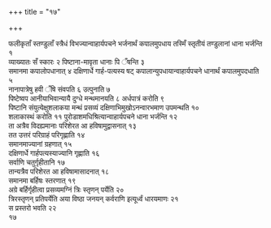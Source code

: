 +++
title = "१७"

+++
 

फलीकृताँ स्तण्डुलाँ स्त्रैधं विभज्यान्वाहार्यपचने भर्जनार्थं कपालमुपधाय
तस्मिँ स्तृतीयं तण्डुलानां धाना भर्जन्ति १  
व्याख्यातः सँ स्कारः २
पिष्टाना-मावृता धानाः पि ँषन्ति ३  
समानमा कपालोपधानात् ४
दक्षिणार्धे गार्ह-पत्यस्य षट् कपालान्युपधायान्वाहार्यपचने
धानार्थं कपालमुपदधाति ५  
नानापात्रेषु हवी ँषि संवपति ६
उत्पुनाति ७  
पिष्टेष्वप आनीयाभिवान्यायै दुग्धे मन्थमानयति ८
अर्धपात्रं करोति ९  
पिष्टानि संयुत्येक्षुशलाकया मन्थं
प्रसव्यं दक्षिणाभिमुखोऽनन्वारभमाण उपमन्थति १०  
शलाकास्थं करोति ११
पुरोडाशमधिश्रित्यान्वाहार्यपचने धाना भर्जन्ति १२  
ता
अत्रैव विदह्यमानाः परिशेरत आ हविषामुद्वासनात् १३  
तत उत्तरं
परिग्राहं परिगृह्णाति १४  
समानमाज्यानां ग्रहणात् १५  
दक्षिणार्धे
गार्हपत्यस्याज्यानि गृह्णाति १६  
सर्वाणि चतुर्गृहीतानि १७  
तान्यत्रैव
परिशेरत आ हविषामासादनात् १८  
समानमा बर्हिषः स्तरणात् १९  
अग्रे
बर्हिर्गृहीत्वा प्रसव्यमग्निं त्रिः स्तृणन् पर्येति
२०  
त्रिरस्तृणन् प्रतिपर्येति अया विष्ठा जनयन् कर्वराणि इत्यूर्ध्वं
धारयमाणः २१  
स प्रस्तरो भवति २२  
१७
